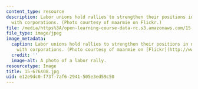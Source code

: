 ```yaml
---
content_type: resource
description: Labor unions hold rallies to strengthen their positions in negotiations
  with corporations. (Photo courtesy of maarmie on Flickr.)
file: /media/https%3A/open-learning-course-data-rc.s3.amazonaws.com/15-676-work-employment-and-industrial-relations-theory-spring-2008/e12e9dc0f73f7af62941505e3ed59c50_15-676s08.jpg
file_type: image/jpeg
image_metadata:
  caption: Labor unions hold rallies to strengthen their positions in negotiations
    with corporations. (Photo courtesy of maarmie on [Flickr](http://www.flickr.com/photos/maarmie/139984164/).)
  credit: ''
  image-alt: A photo of a labor rally.
resourcetype: Image
title: 15-676s08.jpg
uid: e12e9dc0-f73f-7af6-2941-505e3ed59c50
---
```

